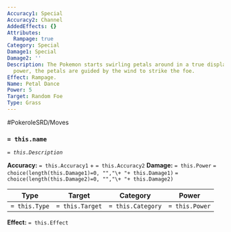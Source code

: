 ```yaml
---
Accuracy1: Special
Accuracy2: Channel
AddedEffects: {}
Attributes:
  Rampage: true
Category: Special
Damage1: Special
Damage2: ''
Description: The Pokemon starts swirling petals around in a true display of nature's
  power, the petals are guided by the wind to strike the foe.
Effect: Rampage.
Name: Petal Dance
Power: 5
Target: Random Foe
Type: Grass
---
```


#PokeroleSRD/Moves

### `= this.name`
*`= this.Description`*

**Accuracy:** `= this.Accuracy1` + `= this.Accuracy2`
**Damage:** `= this.Power` `= choice(length(this.Damage1)=0, "","\+ "+ this.Damage1)` `= choice(length(this.Damage2)=0, "","\+ "+ this.Damage2)`

| Type          | Target          | Category          | Power          |
| ------------- | --------------- | ----------------  | -------------- |
| `= this.Type` | `= this.Target` | `= this.Category` | `= this.Power` | 

**Effect:** `= this.Effect`